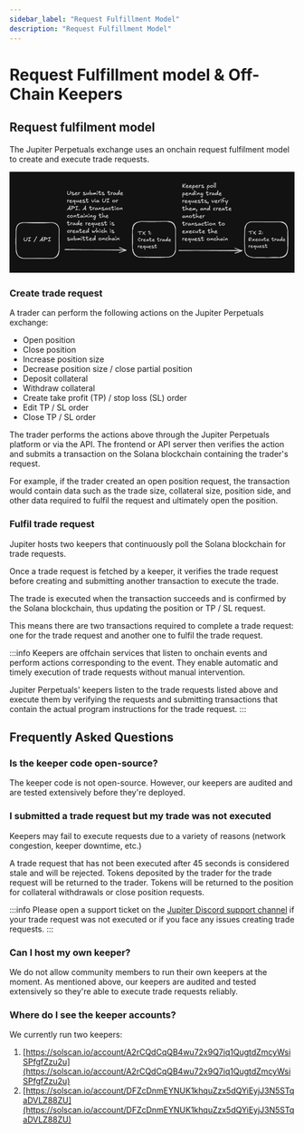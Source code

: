 ```yaml
---
sidebar_label: "Request Fulfillment Model"
description: "Request Fulfillment Model"
---
```


# Request Fulfillment model & Off-Chain Keepers

## Request fulfilment model

The Jupiter Perpetuals exchange uses an onchain request fulfilment model to create and execute trade requests.

![request-fulfillment-model](./request-fulfillment-model.png)

### Create trade request

A trader can perform the following actions on the Jupiter Perpetuals exchange:

* Open position
* Close position
* Increase position size
* Decrease position size / close partial position
* Deposit collateral
* Withdraw collateral
* Create take profit (TP) / stop loss (SL) order
* Edit TP / SL order
* Close TP / SL order

The trader performs the actions above through the Jupiter Perpetuals platform or via the API. The frontend or API server then verifies the action and submits a transaction on the Solana blockchain containing the trader's request.

For example, if the trader created an open position request, the transaction would contain data such as the trade size, collateral size, position side, and other data required to fulfil the request and ultimately open the position.

### Fulfil trade request

Jupiter hosts two keepers that continuously poll the Solana blockchain for trade requests.&#x20;

Once a trade request is fetched by a keeper, it verifies the trade request before creating and submitting another transaction to execute the trade.

The trade is executed when the transaction succeeds and is confirmed by the Solana blockchain, thus updating the position or TP / SL request.

This means there are two transactions required to complete a trade request: one for the trade request and another one to fulfil the trade request.

:::info
Keepers are offchain services that listen to onchain events and perform actions corresponding to the event. They enable automatic and timely execution of trade requests without manual intervention.

Jupiter Perpetuals' keepers listen to the trade requests listed above and execute them by verifying the requests and submitting transactions that contain the actual program instructions for the trade request.
:::

## Frequently Asked Questions

### Is the keeper code open-source?

The keeper code is not open-source. However, our keepers are audited and are tested extensively before they're deployed.

### I submitted a trade request but my trade was not executed

Keepers may fail to execute requests due to a variety of reasons (network congestion, keeper downtime, etc.)

A trade request that has not been executed after 45 seconds is considered stale and will be rejected. Tokens deposited by the trader for the trade request will be returned to the trader. Tokens will be returned to the position for collateral withdrawals or close position requests.

:::info
Please open a support ticket on the [Jupiter Discord support channel](https://discord.gg/jup) if your trade request was not executed or if you face any issues creating trade requests.
:::

### Can I host my own keeper?

We do not allow community members to run their own keepers at the moment. As mentioned above, our keepers are audited and tested extensively so they're able to execute trade requests reliably.

### Where do I see the keeper accounts?

We currently run two keepers:
1. [https://solscan.io/account/A2rCQdCqQB4wu72x9Q7iq1QugtdZmcyWsiSPfgfZzu2u](https://solscan.io/account/A2rCQdCqQB4wu72x9Q7iq1QugtdZmcyWsiSPfgfZzu2u)
2. [https://solscan.io/account/DFZcDnmEYNUK1khquZzx5dQYiEyjJ3N5STqaDVLZ88ZU](https://solscan.io/account/DFZcDnmEYNUK1khquZzx5dQYiEyjJ3N5STqaDVLZ88ZU)
